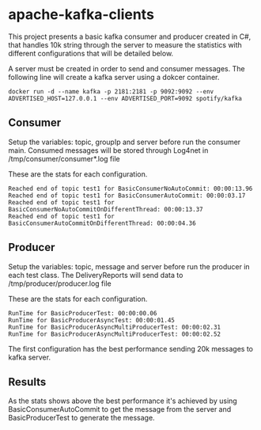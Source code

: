 # apache-kafka-clients


This project presents a basic kafka consumer and producer created in C#, that handles 10k string through the server to measure the statistics with different configurations that will be detailed below. 

A server must be created in order to send and consumer messages. The following line will create a kafka server using a dokcer container.
```
docker run -d --name kafka -p 2181:2181 -p 9092:9092 --env ADVERTISED_HOST=127.0.0.1 --env ADVERTISED_PORT=9092 spotify/kafka
```

## Consumer

Setup the variables: topic, groupIp and server before run the consumer main. Consumed messages will be stored through Log4net in /tmp/consumer/consumer*.log file

These are the stats for each configuration.
```
Reached end of topic test1 for BasicConsumerNoAutoCommit: 00:00:13.96
Reached end of topic test1 for BasicConsumerAutoCommit: 00:00:03.17
Reached end of topic test1 for BasicConsumerNoAutoCommitOnDifferentThread: 00:00:13.37
Reached end of topic test1 for BasicConsumerAutoCommitOnDifferentThread: 00:00:04.36
```

## Producer
Setup the variables: topic, message and server before run the producer in each test class. The DeliveryReports will send data to /tmp/producer/producer.log file

These are the stats for each configuration.
```
RunTime for BasicProducerTest: 00:00:00.06
RunTime for BasicProducerAsyncTest: 00:00:01.45
RunTime for BasicProducerAsyncMultiProducerTest: 00:00:02.31
RunTime for BasicProducerAsyncMultiProducerTest: 00:00:02.52
```

The first configuration has the best performance sending 20k messages to kafka server.


## Results
As the stats shows above the best performance it's  achieved by using BasicConsumerAutoCommit to get the message from the server and BasicProducerTest to generate the message.